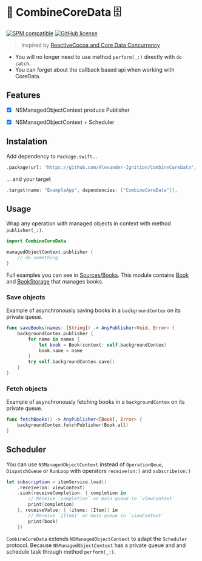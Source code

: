 # 🚜 CombineCoreData 🗄

[![SPM compatible](https://img.shields.io/badge/spm-compatible-brightgreen.svg?style=flat)](https://swift.org/package-manager)
[![GitHub license](https://img.shields.io/badge/license-MIT-lightgrey.svg)](https://github.com/Alexander-Ignition/OSLogging/blob/master/LICENSE)

> Inspired by [ReactiveCocoa and Core Data Concurrency](https://thoughtbot.com/blog/reactive-core-data)

- You will no longer need to use method `perform(_:)` directly with `do catch`.
- You can forget about the callback based api when working with CoreData.

## Features

- [x] NSManagedObjectContext produce Publisher
- [x] NSManagedObjectContext + Scheduler


## Instalation

Add dependency to `Package.swift`...

```swift
.package(url: "https://github.com/Alexander-Ignition/CombineCoreData", from: "0.0.3"),
```

... and your target

```swift
.target(name: "ExampleApp", dependencies: ["CombineCoreData"]),
```

## Usage

Wrap any operation with managed objects in context with method `publisher(_:)`.

```swift
import CombineCoreData

managedObjectContext.publisher {
    // do something
}
```

Full examples you can see in [Sources/Books](Sources/Books). This module contains [Book](Sources/Books/Book.swift) and [BookStorage](Sources/Books/BookStorage.swift) that manages books.

### Save objects

Example of asynchronously saving books in а `backgroundContex` on its private queue.

```swift
func saveBooks(names: [String]) -> AnyPublisher<Void, Error> {
    backgroundContex.publisher {
        for name in names {
            let book = Book(context: self.backgroundContex)
            book.name = name
        }
        try self.backgroundContex.save()
    }
}
```

### Fetch objects

Example of asynchronously fetching books in а `backgroundContex` on its private queue.

```swift
func fetchBooks() -> AnyPublisher<[Book], Error> {
    backgroundContex.fetchPublisher(Book.all)
}
```

## Scheduler

You can use `NSManagedObjectContext` instead of `OperationQeue`, `DispatchQueue` or `RunLoop` with operators `receive(on:)` and `subscribe(on:)`

```swift
let subscription = itemService.load()
    .receive(on: viewContext)
    .sink(receiveCompletion: { completion in
        // Receive `completion` on main queue in `viewContext`
        print(completion)
    }, receiveValue: { (items: [Item]) in
        // Receive `[Item]` on main queue in `viewContext`
        print(book)
    })
```

`CombineCoreData` extends `NSManagedObjectContext` to adapt the `Scheduler` protocol. Because `NSManagedObjectContext` has a private queue and and schedule task through method `perform(_:)`.
